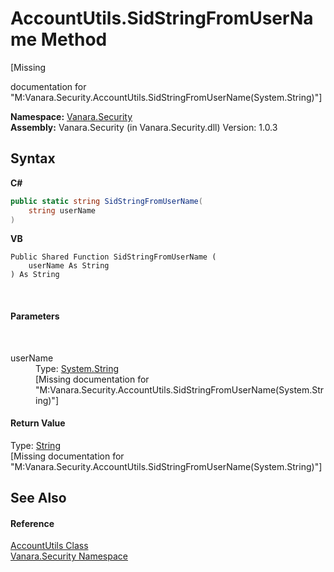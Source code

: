 # AccountUtils.SidStringFromUserName Method 
 

\[Missing <summary> documentation for "M:Vanara.Security.AccountUtils.SidStringFromUserName(System.String)"\]

**Namespace:**&nbsp;<a href="98006b63-7b60-ec3a-0702-cd4b721a0776">Vanara.Security</a><br />**Assembly:**&nbsp;Vanara.Security (in Vanara.Security.dll) Version: 1.0.3

## Syntax

**C#**<br />
``` C#
public static string SidStringFromUserName(
	string userName
)
```

**VB**<br />
``` VB
Public Shared Function SidStringFromUserName ( 
	userName As String
) As String
```

<br />

#### Parameters
&nbsp;<dl><dt>userName</dt><dd>Type: <a href="http://msdn2.microsoft.com/en-us/library/s1wwdcbf" target="_blank">System.String</a><br />\[Missing <param name="userName"/> documentation for "M:Vanara.Security.AccountUtils.SidStringFromUserName(System.String)"\]</dd></dl>

#### Return Value
Type: <a href="http://msdn2.microsoft.com/en-us/library/s1wwdcbf" target="_blank">String</a><br />\[Missing <returns> documentation for "M:Vanara.Security.AccountUtils.SidStringFromUserName(System.String)"\]

## See Also


#### Reference
<a href="45e1d9f5-be55-9096-cc13-ba32446018c8">AccountUtils Class</a><br /><a href="98006b63-7b60-ec3a-0702-cd4b721a0776">Vanara.Security Namespace</a><br />